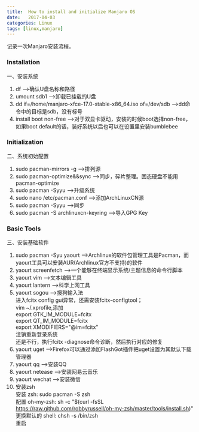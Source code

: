 ```yaml
---
title:  How to install and initialize Manjaro OS
date:   2017-04-03
categories: Linux
tags: [linux,manjaro]
---
```



记录一次Manjaro安装流程。

<!-- more -->

### Installation
一、安装系统  
1. df -->确认U盘名称和路径  
2. umount sdb1 -->卸载已挂载的U盘  
3. dd if=/home/manjaro-xfce-17.0-stable-x86_64.iso of=/dev/sdb -->dd命令中的目标是sdb，没有标号  
4. install boot non-free -->对于双显卡驱动，安装的时候boot选择non-free，如果boot default的话，装好系统以后也可以在设置里安装bumblebee  

### Initialization
二、系统初始配置  
1. sudo pacman-mirrors -g -->排列源  
2. sudo pacman-optimize&&sync -->同步，碎片整理。固态硬盘不能用pacman-optimize  
3. sudo pacman -Syyu -->升级系统  
4. sudo nano /etc/pacman.conf -->添加ArchLinuxCN源  
5. sudo pacman -Syyu -->同步  
6. sudo pacman -S archlinuxcn-keyring -->导入GPG Key  

### Basic Tools
三、安装基础软件  
1. sudo pacman -Syu yaourt -->Archlinux的软件包管理工具是Pacman，而yaourt工具可以安装AUR(Archlinux官方不支持)的软件  
2. yaourt screenfetch -->一个能够在终端显示系统/主题信息的命令行脚本  
3. yaourt vim -->文本编辑工具  
4. yaourt lantern -->科学上网工具  
5. yaourt sogou -->搜狗输入法  
	进入fcitx config gui异常，还需安装fcitx-configtool；  
	vim ~/.xprofile,添加  
	export GTK_IM_MODULE=fcitx  
	export QT_IM_MODULE=fcitx  
	export XMODIFIERS="@im=fcitx"  
	注销重新登录系统  
	还是不行，执行fcitx -diagnose命令诊断，然后执行对应的修复  
6. yaourt uget -->Firefox可以通过添加FlashGot插件把uget设置为其默认下载管理器  
7. yaourt qq -->安装QQ  
8. yaourt netease -->安装网易云音乐  
9. yaourt wechat -->安装微信  
10. 安装zsh  
	安装 zsh: sudo pacman -S zsh  
	配置 oh-my-zsh: sh -c "$(curl -fsSL https://raw.github.com/robbyrussell/oh-my-zsh/master/tools/install.sh)"  
	更换默认的 shell: chsh -s /bin/zsh  
	重启  
